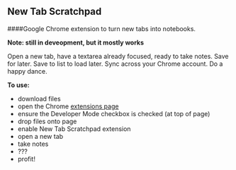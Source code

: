 ## New Tab Scratchpad

####Google Chrome extension to turn new tabs into notebooks.

**Note: still in deveopment, but it mostly works**

Open a new tab, have a textarea already focused, ready to take notes. Save for later. Save to  list to load later. Sync across your Chrome account. Do a happy dance.

**To use:**
* download files
* open the Chrome [extensions page](chrome://extensions/)
* ensure the Developer Mode checkbox is checked (at top of page)
* drop files onto page
* enable New Tab Scratchpad extension
* open a new tab
* take notes
* ???
* profit!
